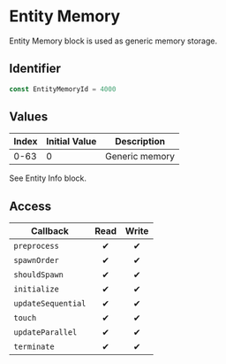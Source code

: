 # Entity Memory

Entity Memory block is used as generic memory storage.

## Identifier

```ts
const EntityMemoryId = 4000
```

## Values

| Index | Initial Value | Description    |
| ----- | ------------- | -------------- |
| 0-63  | 0             | Generic memory |

See Entity Info block.

## Access

| Callback           | Read | Write |
| ------------------ | :--: | :---: |
| `preprocess`       |  ✔   |   ✔   |
| `spawnOrder`       |  ✔   |   ✔   |
| `shouldSpawn`      |  ✔   |   ✔   |
| `initialize`       |  ✔   |   ✔   |
| `updateSequential` |  ✔   |   ✔   |
| `touch`            |  ✔   |   ✔   |
| `updateParallel`   |  ✔   |   ✔   |
| `terminate`        |  ✔   |   ✔   |
